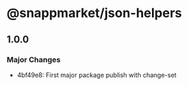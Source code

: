 # @snappmarket/json-helpers

## 1.0.0
### Major Changes

- 4bf49e8: First major package publish with change-set
